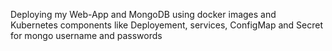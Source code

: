 Deploying my Web-App and MongoDB using docker images and Kubernetes components like Deployement, services, ConfigMap and Secret for mongo username and passwords
